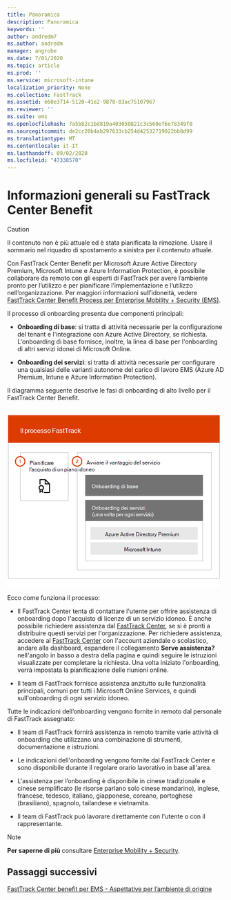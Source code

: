 ```yaml
---
title: Panoramica
description: Panoramica
keywords: ''
author: andredm7
ms.author: andredm
manager: angrobe
ms.date: 7/01/2020
ms.topic: article
ms.prod: ''
ms.service: microsoft-intune
localization_priority: None
ms.collection: FastTrack
ms.assetid: e60e3714-5120-41e2-9878-83ac75107967
ms.reviewer: ''
ms.suite: ems
ms.openlocfilehash: 7a5b82c1bd819a403050821c3c560ef6e78349f0
ms.sourcegitcommit: de2cc20b4ab297633cb254d42532719022bb8d99
ms.translationtype: MT
ms.contentlocale: it-IT
ms.lasthandoff: 09/02/2020
ms.locfileid: "47338570"
---
```

# <a name="fasttrack-center-benefit-overview"></a>Informazioni generali su FastTrack Center Benefit

> [!CAUTION]
> Il contenuto non è più attuale ed è stata pianificata la rimozione. Usare il sommario nel riquadro di spostamento a sinistra per il contenuto attuale.

Con FastTrack Center Benefit per Microsoft Azure Active Directory Premium, Microsoft Intune e Azure Information Protection, è possibile collaborare da remoto con gli esperti di FastTrack per avere l’ambiente pronto per l’utilizzo e per pianificare l’implementazione e l’utilizzo nell’organizzazione. Per maggiori informazioni sull’idoneità, vedere [FastTrack Center Benefit Process per Enterprise Mobility + Security (EMS)](EMS-fasttrack-process.md).

Il processo di onboarding presenta due componenti principali:

-   **Onboarding di base**: si tratta di attività necessarie per la configurazione del tenant e l'integrazione con Azure Active Directory, se richiesta. L'onboarding di base fornisce, inoltre, la linea di base per l'onboarding di altri servizi idonei di Microsoft Online.

-   **Onboarding dei servizi**: si tratta di attività necessarie per configurare una qualsiasi delle varianti autonome del carico di lavoro EMS (Azure AD Premium, Intune e Azure Information Protection).

Il diagramma seguente descrive le fasi di onboarding di alto livello per il FastTrack Center Benefit.

![Le fasi di onboarding di alto livello dell'uso del FastTrack Center Benefit](./media/ft-onboarding-process.png)

Ecco come funziona il processo:

- Il FastTrack Center tenta di contattare l'utente per offrire assistenza di onboarding dopo l'acquisto di licenze di un servizio idoneo. È anche possibile richiedere assistenza dal [FastTrack Center](https://go.microsoft.com/fwlink/?linkid=780698), se si è pronti a distribuire questi servizi per l'organizzazione. Per richiedere assistenza, accedere al [FastTrack Center](https://go.microsoft.com/fwlink/?linkid=780698) con l'account aziendale o scolastico, andare alla dashboard, espandere il collegamento **Serve assistenza?** nell'angolo in basso a destra della pagina e quindi seguire le istruzioni visualizzate per completare la richiesta. Una volta iniziato l'onboarding, verrà impostata la pianificazione delle riunioni online.

-   Il team di FastTrack fornisce assistenza anzitutto sulle funzionalità principali, comuni per tutti i Microsoft Online Services, e quindi sull'onboarding di ogni servizio idoneo.

Tutte le indicazioni dell’onboarding vengono fornite in remoto dal personale di FastTrack assegnato:

-   Il team di FastTrack fornirà assistenza in remoto tramite varie attività di onboarding che utilizzano una combinazione di strumenti, documentazione e istruzioni.

-   Le indicazioni dell'onboarding vengono fornite dal FastTrack Center e sono disponibile durante il regolare orario lavorativo in base all'area.

-   L'assistenza per l’onboarding è disponibile in cinese tradizionale e cinese semplificato (le risorse parlano solo cinese mandarino), inglese, francese, tedesco, italiano, giapponese, coreano, portoghese (brasiliano), spagnolo, tailandese e vietnamita.

-   Il team di FastTrack può lavorare direttamente con l'utente o con il rappresentante.

> [!NOTE]
> **Per saperne di più** consultare [Enterprise Mobility + Security](https://www.microsoft.com/cloud-platform/enterprise-mobility).

## <a name="next-steps"></a>Passaggi successivi

[FastTrack Center benefit per EMS - Aspettative per l’ambiente di origine](EMS-source-environment-expectations.md)

